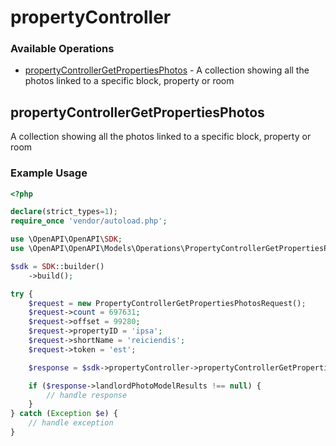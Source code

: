 # propertyController

### Available Operations

* [propertyControllerGetPropertiesPhotos](#propertycontrollergetpropertiesphotos) - A collection showing all the photos linked to a specific block, property or room

## propertyControllerGetPropertiesPhotos

A collection showing all the photos linked to a specific block, property or room

### Example Usage

```php
<?php

declare(strict_types=1);
require_once 'vendor/autoload.php';

use \OpenAPI\OpenAPI\SDK;
use \OpenAPI\OpenAPI\Models\Operations\PropertyControllerGetPropertiesPhotosRequest;

$sdk = SDK::builder()
    ->build();

try {
    $request = new PropertyControllerGetPropertiesPhotosRequest();
    $request->count = 697631;
    $request->offset = 99280;
    $request->propertyID = 'ipsa';
    $request->shortName = 'reiciendis';
    $request->token = 'est';

    $response = $sdk->propertyController->propertyControllerGetPropertiesPhotos($request);

    if ($response->landlordPhotoModelResults !== null) {
        // handle response
    }
} catch (Exception $e) {
    // handle exception
}
```
